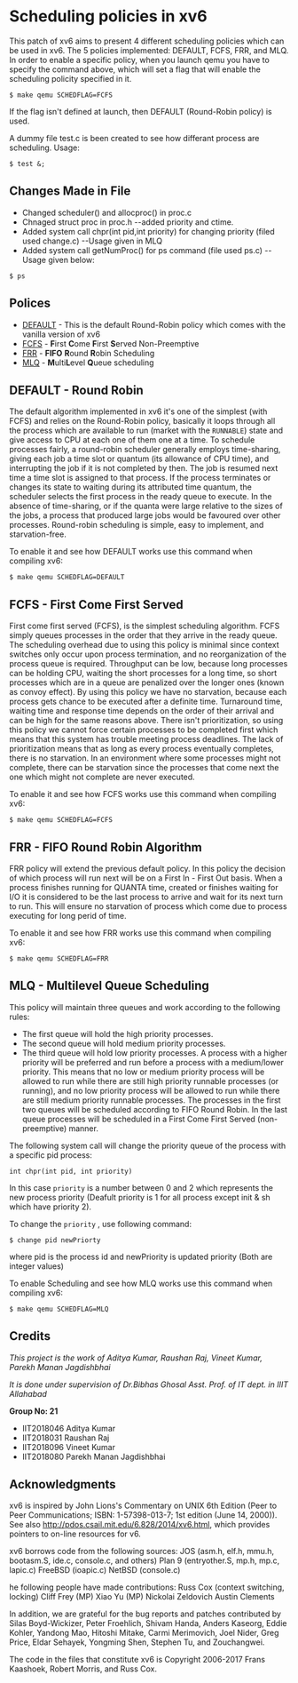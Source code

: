 # Scheduling policies in xv6

This patch of xv6 aims to present 4 different scheduling policies which can be used in xv6.
The 5 policies implemented: DEFAULT, FCFS, FRR, and MLQ. 
In order to enable a specific policy, when you launch qemu you have to specify the command above, which will set a flag that will enable the scheduling policity specified in it.

```
$ make qemu SCHEDFLAG=FCFS
```

If the flag isn't defined at launch, then DEFAULT (Round-Robin policy) is used.

A dummy file test.c is been created to see how differant process are scheduling.
Usage:
```
$ test &;
```

## Changes Made in File
* Changed scheduler() and allocproc() in proc.c
* Chnaged struct proc in proc.h --added priority and ctime.
* Added system call chpr(int pid,int priority) for changing priority (filed used change.c) --Usage given in MLQ
* Added system call getNumProc() for ps command (file used ps.c)  --Usage given below:
```
$ ps
```

## Polices

* [DEFAULT](#default---round-robin) - This is the default Round-Robin policy which comes with the vanilla version of xv6
* [FCFS](#fcfs---first-come-first-served) - **F**irst **C**ome **F**irst **S**erved Non-Preemptive
* [FRR](#frr---fifo-round-robin-scheduling-algoritm) - **FIFO** **R**ound **R**obin Scheduling
* [MLQ](#mlq---multilevel-queue-scheduling) - **M**ulti­**L**evel **Q**ueue scheduling

## DEFAULT - Round Robin

The default algorithm implemented in xv6 it's one of the simplest (with FCFS) and relies on the Round-Robin policy, basically it loops through all the process which are available to run (market with the ```RUNNABLE```) state and give access to
CPU at each one of them one at a time.
To schedule processes fairly, a round-robin scheduler generally employs time-sharing, giving each job a time slot or quantum (its allowance of CPU time), and interrupting the job if it is not completed by then. 
The job is resumed next time a time slot is assigned to that process. 
If the process terminates or changes its state to waiting during its attributed time quantum, the scheduler selects the first process in the ready queue to execute. 
In the absence of time-sharing, or if the quanta were large relative to the sizes of the jobs, a process that produced large jobs would be favoured over other processes.
Round-robin scheduling is simple, easy to implement, and starvation-free.

To enable it and see how DEFAULT works use this command when compiling xv6:

```
$ make qemu SCHEDFLAG=DEFAULT
```

## FCFS - First Come First Served

First come first served (FCFS), is the simplest scheduling algorithm. FCFS simply queues processes in the order that they arrive in the ready queue. 
The scheduling overhead due to using this policy is minimal since context switches only occur upon process termination, and no reorganization of the process queue is required.
Throughput can be low, because long processes can be holding CPU, waiting the short processes for a long time, so short processes which are in a queue are penalized over the longer ones (known as convoy effect).
By using this policy we have no starvation, because each process gets chance to be executed after a definite time.
Turnaround time, waiting time and response time depends on the order of their arrival and can be high for the same reasons above.
There isn't prioritization, so using this policy we cannot force certain processes to be completed first which means that this system has trouble meeting process deadlines.
The lack of prioritization means that as long as every process eventually completes, there is no starvation. 
In an environment where some processes might not complete, there can be starvation since the processes that come next the one which might not complete are never executed.

To enable it and see how FCFS works use this command when compiling xv6:

```
$ make qemu SCHEDFLAG=FCFS
```

## FRR - FIFO Round Robin Algorithm

FRR policy will extend the previous default policy. In this policy the decision of which process will run next will be on a First In - First Out basis.
When a process finishes running for QUANTA time, created or finishes waiting for I/O it is considered to be the last process to arrive and wait for its next turn to run.
This will ensure no starvation of process which come due to process executing for long perid of time.

To enable it and see how FRR works use this command when compiling xv6:

```
$ make qemu SCHEDFLAG=FRR
```


## MLQ - Multilevel Queue Scheduling

This policy will maintain three queues and work according to the following rules:
* The first queue will hold the high priority processes.
* The second queue will hold medium priority processes.
* The third queue will hold low priority processes.
A process with a higher priority will be preferred and run before a process with a medium/lower priority.
This means that no low or medium priority process will be allowed to run while there are still high priority runnable processes (or running), and no low priority process will be allowed to run while there are still medium priority runnable processes.
The processes in the first two queues will be scheduled according to FIFO Round Robin. 
In the last queue processes will be scheduled in a First Come First Served (non-preemptive) manner.

The following system call will change the priority queue of the process with a specific pid process:

```
int chpr(int pid, int priority)
```

In this case ```priority``` is a number between 0 and 2 which represents the new process priority (Deafult priority is 1 for all process except init & sh which have priority 2).

To change the ```priority``` , use following command:
```
$ change pid newPriorty
```
where pid is the process id and newPriority is updated priority (Both are integer values)

To enable Scheduling and see how MLQ works use this command when compiling xv6:

```
$ make qemu SCHEDFLAG=MLQ
```


## Credits

*This project is the work of Aditya Kumar, Raushan Raj, Vineet Kumar,  Parekh Manan Jagdishbhai*

*It is done under supervision of Dr.Bibhas Ghosal Asst. Prof. of IT dept. in IIIT Allahabad*

__Group No: 21__

- IIT2018046  Aditya Kumar
- IIT2018031  Raushan Raj
- IIT2018096  Vineet Kumar
- IIT2018080  Parekh Manan Jagdishbhai


## Acknowledgments

xv6 is inspired by John Lions's Commentary on UNIX 6th Edition (Peer
to Peer Communications; ISBN: 1-57398-013-7; 1st edition (June 14,
2000)). See also http://pdos.csail.mit.edu/6.828/2014/xv6.html, which
provides pointers to on-line resources for v6.

xv6 borrows code from the following sources:
    JOS (asm.h, elf.h, mmu.h, bootasm.S, ide.c, console.c, and others)
    Plan 9 (entryother.S, mp.h, mp.c, lapic.c)
    FreeBSD (ioapic.c)
    NetBSD (console.c)

he following people have made contributions:
    Russ Cox (context switching, locking)
    Cliff Frey (MP)
    Xiao Yu (MP)
    Nickolai Zeldovich
    Austin Clements

In addition, we are grateful for the bug reports and patches contributed by
Silas Boyd-Wickizer, Peter Froehlich, Shivam Handa, Anders Kaseorg, Eddie
Kohler, Yandong Mao, Hitoshi Mitake, Carmi Merimovich, Joel Nider, Greg Price,
Eldar Sehayek, Yongming Shen, Stephen Tu, and Zouchangwei.

The code in the files that constitute xv6 is
Copyright 2006-2017 Frans Kaashoek, Robert Morris, and Russ Cox.
